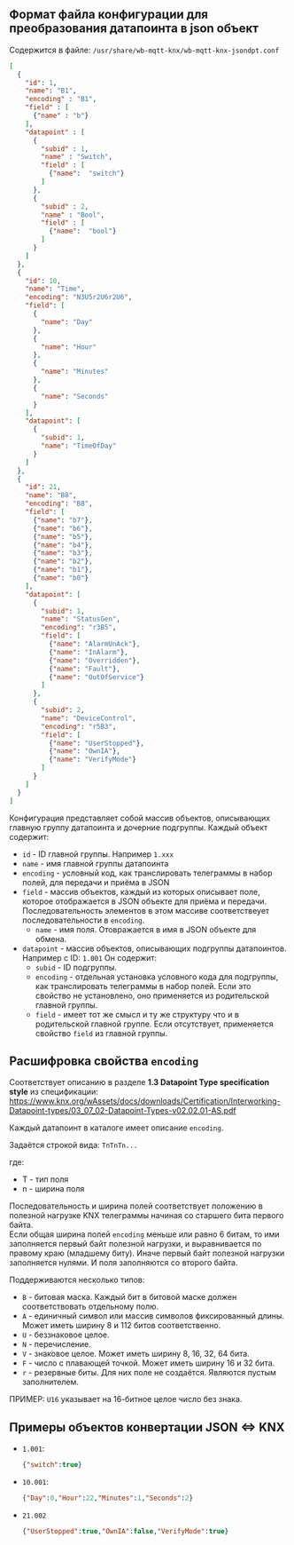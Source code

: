 ## Формат файла конфигурации для преобразования датапоинта в json объект

Содержится в файле: `/usr/share/wb-mqtt-knx/wb-mqtt-knx-jsondpt.conf`

```json
[
  {
    "id": 1,
    "name": "B1",
    "encoding" : "B1",
    "field" : [
      {"name" : "b"}
    ],
    "datapoint" : [
      {
        "subid" : 1,
        "name" : "Switch",
        "field" : [
          {"name":  "switch"}
        ]
      },
      {
        "subid" : 2,
        "name" : "Bool",
        "field" : [
          {"name":  "bool"}
        ]
      }
    ]
  },
  {
    "id": 10,
    "name": "Time",
    "encoding": "N3U5r2U6r2U6",
    "field": [
      {
        "name": "Day"
      },
      {
        "name": "Hour"
      },
      {
        "name": "Minutes"
      },
      {
        "name": "Seconds"
      }
    ],
    "datapoint": [
      {
        "subid": 1,
        "name": "TimeOfDay"
      }
    ]
  },
  {
    "id": 21,
    "name": "B8",
    "encoding": "B8",
    "field": [
      {"name": "b7"},
      {"name": "b6"},
      {"name": "b5"},
      {"name": "b4"},
      {"name": "b3"},
      {"name": "b2"},
      {"name": "b1"},
      {"name": "b0"}
    ],
    "datapoint": [
      {
        "subid": 1,
        "name": "StatusGen",
        "encoding": "r3B5",
        "field": [
          {"name": "AlarmUnAck"},
          {"name": "InAlarm"},
          {"name": "Overridden"},
          {"name": "Fault"},
          {"name": "OutOfService"}
        ]
      },
      {
        "subid": 2,
        "name": "DeviceControl",
        "encoding": "r5B3",
        "field": [
          {"name": "UserStopped"},
          {"name": "OwnIA"},
          {"name": "VerifyMode"}
        ]
      }
    ]
  }
]
```

Конфигурация представляет собой массив объектов, описывающих главную группу датапоинта и дочерние подгруппы. 
Каждый объект содержит: 

* `id` - ID главной группы. Например `1.xxx`
* `name` - имя главной группы датапоинта
* `encoding` - условный код, как транслировать телеграммы в набор полей, для передачи и приёма в JSON
* `field` - массив объектов, каждый из которых описывает поле, которое отображается в JSON объекте для приёма и передачи.
  Последовательность элементов в этом массиве соответствеует последовательности в `encoding`.
  * `name` - имя поля. Отовражается в имя в JSON объекте для обмена.
* `datapoint` - массив объектов, описывающих подгруппы датапоинтов. Например с ID: `1.001` 
Он содержит:
  * `subid` - ID подгруппы.
  * `encoding` - отдельная установка условного кода для подгруппы, как транслировать телеграммы в набор полей. 
  Если это свойство не установлено, оно применяется из родительской главной группы.
  * `field` - имеет тот же смысл и ту же структуру что и в родительской главной группе. 
  Если отсутствует, применяется свойство `field` из главной группы.

## Расшифровка свойства `encoding`
Соответствует описанию в разделе **1.3 Datapoint Type specification style** из спецификации:
<https://www.knx.org/wAssets/docs/downloads/Certification/Interworking-Datapoint-types/03_07_02-Datapoint-Types-v02.02.01-AS.pdf>

Каждый датапоинт в каталоге имеет описание `encoding`.

Задаётся строкой вида:
`TnTnTn...`

где: 
* T - тип поля
* n - ширина поля

Последовательность и ширина полей соответствует положению в полезной нагрузке KNX телеграммы начиная со старшего бита первого байта.  
Если общая ширина полей `encoding` меньше или равно 6 битам, то ими заполняется первый байт полезной нагрузки, 
и выравнивается по правому краю (младшему биту). 
Иначе первый байт полезной нагрузки заполняется нулями. И поля заполняются со второго байта.

Поддерживаются несколько типов:
* `B` - битовая маска. Каждый бит в битовой маске должен соответствовать отдельному полю.
* `A` - единичный символ или массив символов фиксированный длины. Может иметь ширину 8 и 112 битов соответственно.
* `U` - беззнаковое целое.
* `N` - перечисление.
* `V` - знаковое целое. Может иметь ширину 8, 16, 32, 64 бита.
* `F` - число с плавающей точкой. Может иметь ширину 16 и 32 бита.
* `r` - резервные биты. Для них поле не создаётся. Являются пустым заполнителем.

ПРИМЕР:
`U16` указывает на 16-битное целое число без знака.

## Примеры объектов конвертации JSON <=> KNX

* `1.001`:
    ```json
    {"switch":true}
    ```
* `10.001`:
    ```json
    {"Day":0,"Hour":22,"Minutes":1,"Seconds":2}
    ```

* `21.002`  
    ```json
    {"UserStopped":true,"OwnIA":false,"VerifyMode":true}
    ```